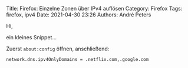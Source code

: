Title: Firefox: Einzelne Zonen über IPv4 auflösen
Category: Firefox
Tags: firefox, ipv4
Date: 2021-04-30 23:26
Authors: André Peters

Hi,

ein kleines Snippet...

Zuerst `about:config` öffnen, anschließend:

```
network.dns.ipv4OnlyDomains = .netflix.com,.google.com
```
